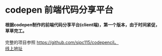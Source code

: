 codepen 前端代码分享平台  
========================
#### 根据codepen制作的前端代码分享平台(client端)，第一个版本，由于时间紧促，草草完工。  
完整的项目参照 https://github.com/sipc115/codepencil。  
[线上地址](http://59.67.152.15:10080/codepencil)
